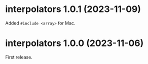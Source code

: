 # interpolators 1.0.1 (2023-11-09)

Added `#include <array>` for Mac.


# interpolators 1.0.0 (2023-11-06)

First release.

